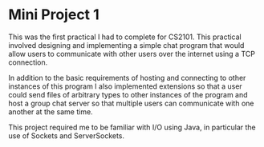 # Mini Project 1
This was the first practical I had to complete for CS2101. This practical involved designing and implementing a simple chat program that would allow users to communicate with other users over the internet using a TCP connection.

In addition to the basic requirements of hosting and connecting to other instances of this program I also implemented extensions so that a user could send files of arbitrary types to other instances of the program and host a group chat server so that multiple users can communicate with one another at the same time.

This project required me to be familiar with I/O using Java, in particular the use of Sockets and ServerSockets.
